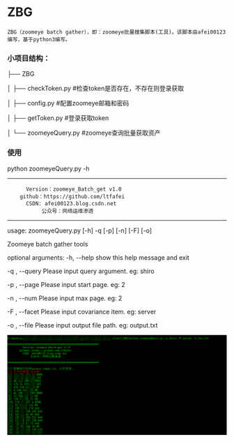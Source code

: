 # ZBG
    ZBG（zoomeye batch gather），即：zoomeye批量搜集脚本(工具)。该脚本由afei00123编写，基于python3编写。
    
### 小项目结构：
├── ZBG

│   ├── checkToken.py	  #检查token是否存在，不存在则登录获取

│   ├── config.py	      #配置zoomeye邮箱和密码

│   ├── getToken.py	    #登录获取token

│   └── zoomeyeQuery.py	#zoomeye查询批量获取资产

### 使用
python zoomeyeQuery.py -h

************************************************************
          Version：zoomeye_Batch_get v1.0
        github：https://github.com/ltfafei
          CSDN: afei00123.blog.csdn.net
               公众号：网络运维渗透

************************************************************

usage: zoomeyeQuery.py [-h] -q  [-p] [-n] [-F] [-o]

Zoomeye batch gather tools

optional arguments:
  -h, --help     show this help message and exit
  
  -q , --query   Please input query argument. eg: shiro
  
  -p , --page    Please input start page. eg: 2
  
  -n , --num     Please input max page. eg: 2
  
  -F , --facet   Please input covariance item. eg: server
  
  -o , --file    Please input output file path. eg: output.txt
  
![image](https://github.com/ltfafei/ZBG/blob/master/used.png)
